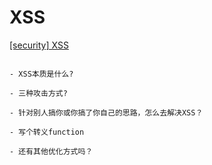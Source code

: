 
# XSS

[[security] XSS](https://zhuanlan.zhihu.com/p/136361909)

```

- XSS本质是什么?

- 三种攻击方式?

- 针对别人搞你或你搞了你自己的思路，怎么去解决XSS？

- 写个转义function

- 还有其他优化方式吗？
```